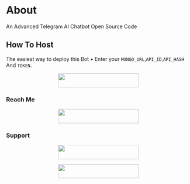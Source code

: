 # About
An Advanced Telegram AI Chatbot Open Source Code

## How To Host
The easiest way to deploy this Bot
• Enter your ```MONGO_URL```,```API_ID```,```API_HASH``` And ```TOKEN```.
<p align="center"><a href="https://heroku.com/deploy?template=https://github.com/Amit65490/HnYAI"> <img src="https://img.shields.io/badge/Deploy%20To%20Heroku-black?style=for-the-badge&logo=heroku" width="220" height="38.45"/></a></p>
 
### Reach Me

<p align="center"><a href="https://t.me/HnYxBOT"> <img src="https://img.shields.io/badge/Telegram%20Bot-pink?style=for-the-badge" width="220" height="38.45"/></a></p>

### Support 

<p align="center"><a href="https://t.me/MagicalDuniya"> <img src="https://img.shields.io/badge/MAGICAL%20DUNIYA-pink?style=for-the-badge" width="220" height="38.45"/></a></p>

<p align="center"><a href="https://t.me/YouKnowHNY"> <img src="https://img.shields.io/badge/YouKnowHNY-blue?style=for-the-badge" width="220" height="38.45"/></a></p>
